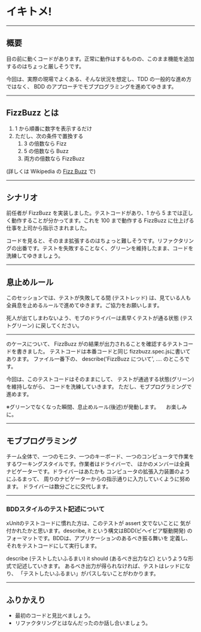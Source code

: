 # イキトメ!

---

## 概要

目の前に動くコードがあります。正常に動作はするものの、このまま機能を追加するのはちょっと厳しそうです。

今回は、実際の現場でよくある、そんな状況を想定し、TDD の一般的な進め方ではなく、 BDD のアプローチでモブプログラミングを進めてゆきます。

---

## FizzBuzz とは

1. 1 から順番に数字を表示するだけ
2. ただし、次の条件で置換する
    1. 3 の倍数なら Fizz
    2. 5 の倍数なら Buzz
    3. 両方の倍数なら FizzBuzz

(詳しくは Wikipedia の [Fizz Buzz](https://ja.wikipedia.org/wiki/Fizz_Buzz) で)

---

## シナリオ

前任者が FizzBuzz を実装しました。テストコードがあり、1 から 5 までは正しく動作することが分かってます。これを 100 まで動作する FizzBuzz に仕上げる仕事を上司から指示さまれました。

コードを見ると、そのまま拡張するのはちょっと難しそうです。リファクタリングの出番です。テストを失敗することなく、グリーンを維持したまま、コードを洗練してゆきましょう。

---

## 息止めルール

このセッションでは、テストが失敗してる間 (テストレッド) は、見ている人も全員息を止めるルールで進めてゆきます。ご協力をお願いします。

死人が出てしまわないよう、モブのドライバーは素早くテストが通る状態 (テストグリーン) に戻してください。

---

のケースについて、 FizzBuzz がの結果が出力されることを確認するテストコードを書きました。
テストコードは本番コードと同じ fizzbuzz.spec.jsに書いてあります。
ファイル一番下の、
   describe('FizzBuzz について', ....
のところです。

今回は、このテストコードはそのままにして、
テストが通過する状態(グリーン)を維持しながら、
コードを洗練していきます。
ただし、モブプログラミングで進めます。

※グリーンでなくなった瞬間、息止めルール(後述)が発動します。
　お楽しみに。

---

## モブプログラミング

チーム全体で、一つのモニタ、一つのキーボード、一つのコンピュータで作業をするワーキングスタイルです。作業者はドライバーで、
ほかのメンバーは全員ナビゲーターです。ドライバーはあたかも
コンピュータの拡張入力装置のようにふるまって、
周りのナビゲーターからの指示通りに入力していくように努めます。
ドライバーは数分ごとに交代します。

---

### BDDスタイルのテスト記述について
xUnitのテストコードに慣れた方は、このテストが assert 文でないことに
気が付かれたかと思います。describe, it という構文はBDD(ビヘイビア駆動開発)
のフォーマットです。BDDは、アプリケーションのあるべき振る舞いを
定義し、それをテストコードにして実行します。

describe (テストしたいふるまい)
  it should (あるべき出力など)
というような形式で記述していきます。
あるべき出力が得られなければ、テストはレッドになり、
「テストしたいふるまい」がパスしないことがわかります。

---

## ふりかえり

- 最初のコードと見比べましょう。
- リファクタリングとはなんだったのか話し合いましょう。
